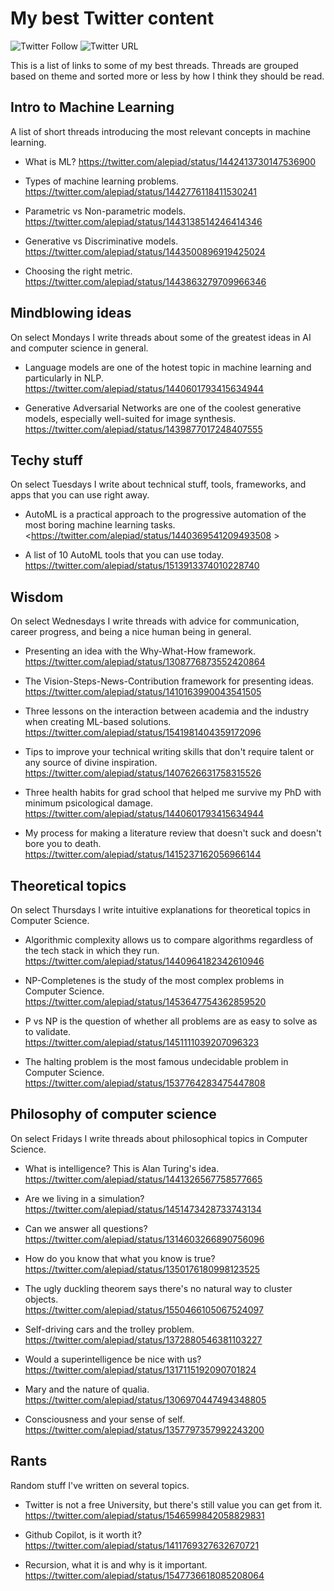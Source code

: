 # My best Twitter content

![Twitter Follow](https://img.shields.io/twitter/follow/alepiad?label=Follow%20on%20Twitter&style=social) ![Twitter URL](https://img.shields.io/twitter/url?label=Share%20on%20Twitter&style=social&url=https%3A%2F%2Fapiad.net%2Fthreads)

This is a list of links to some of my best threads. Threads are grouped based on theme and sorted more or less by how I think they should be read.

## Intro to Machine Learning

A list of short threads introducing the most relevant concepts in machine learning.

- What is ML?
  <https://twitter.com/alepiad/status/1442413730147536900>

- Types of machine learning problems.
  <https://twitter.com/alepiad/status/1442776118411530241>

- Parametric vs Non-parametric models.
  <https://twitter.com/alepiad/status/1443138514246414346>

- Generative vs Discriminative models.
  <https://twitter.com/alepiad/status/1443500896919425024>

- Choosing the right metric.
  <https://twitter.com/alepiad/status/1443863279709966346>

## Mindblowing ideas

On select Mondays I write threads about some of the greatest ideas in AI and computer science in general.

- Language models are one of the hotest topic in machine learning and particularly in NLP.
  <https://twitter.com/alepiad/status/1440601793415634944>
  
- Generative Adversarial Networks are one of the coolest generative models, especially well-suited for image synthesis.
  <https://twitter.com/alepiad/status/1439877017248407555>

## Techy stuff

On select Tuesdays I write about technical stuff, tools, frameworks, and apps that you can use right away.

- AutoML is a practical approach to the progressive automation of the most boring machine learning tasks.
  <https://twitter.com/alepiad/status/1440369541209493508 >
  
- A list of 10 AutoML tools that you can use today.
  <https://twitter.com/alepiad/status/1513913374010228740>

## Wisdom

On select Wednesdays I write threads with advice for communication, career progress, and being a nice human being in general.

- Presenting an idea with the Why-What-How framework.
  <https://twitter.com/alepiad/status/1308776873552420864>

- The Vision-Steps-News-Contribution framework for presenting ideas.
  <https://twitter.com/alepiad/status/1410163990043541505>
  
- Three lessons on the interaction between academia and the industry when creating ML-based solutions.
  <https://twitter.com/alepiad/status/1541981404359172096>

- Tips to improve your technical writing skills that don't require talent or any source of divine inspiration.
  <https://twitter.com/alepiad/status/1407626631758315526>

- Three health habits for grad school that helped me survive my PhD with minimum psicological damage.
  <https://twitter.com/alepiad/status/1440601793415634944>

- My process for making a literature review that doesn't suck and doesn't bore you to death.
  https://twitter.com/alepiad/status/1415237162056966144

## Theoretical topics

On select Thursdays I write intuitive explanations for theoretical topics in Computer Science.

- Algorithmic complexity allows us to compare algorithms regardless of the tech stack in which they run.
  <https://twitter.com/alepiad/status/1440964182342610946>
  
- NP-Completenes is the study of the most complex problems in Computer Science.
  <https://twitter.com/alepiad/status/1453647754362859520>

- P vs NP is the question of whether all problems are as easy to solve as to validate.  
  <https://twitter.com/alepiad/status/1451111039207096323>
  
- The halting problem is the most famous undecidable problem in Computer Science.  
  <https://twitter.com/alepiad/status/1537764283475447808>

## Philosophy of computer science

On select Fridays I write threads about philosophical topics in Computer Science.

- What is intelligence? This is Alan Turing's idea.
  <https://twitter.com/alepiad/status/1441326567758577665>

- Are we living in a simulation? 
  <https://twitter.com/alepiad/status/1451473428733743134>

- Can we answer all questions?
  <https://twitter.com/alepiad/status/1314603266890756096>

- How do you know that what you know is true?
  <https://twitter.com/alepiad/status/1350176180998123525>

- The ugly duckling theorem says there's no natural way to cluster objects.  
  <https://twitter.com/alepiad/status/1550466105067524097>
  
- Self-driving cars and the trolley problem.
  <https://twitter.com/alepiad/status/1372880546381103227>

- Would a superintelligence be nice with us?
  <https://twitter.com/alepiad/status/1317115192090701824>

- Mary and the nature of qualia.
  <https://twitter.com/alepiad/status/1306970447494348805>

- Consciousness and your sense of self.
  <https://twitter.com/alepiad/status/1357797357992243200>

## Rants

Random stuff I've written on several topics.

- Twitter is not a free University, but there's still value you can get from it.
  <https://twitter.com/alepiad/status/1546599842058829831>
  
- Github Copilot, is it worth it?
  <https://twitter.com/alepiad/status/1411769327632670721>

- Recursion, what it is and why is it important.
  <https://twitter.com/alepiad/status/1547736618085208064>
